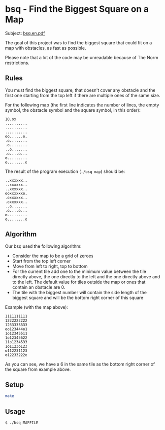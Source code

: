 # bsq - Find the Biggest Square on a Map

Subject: [bsq.en.pdf](bsq.en.pdf)

The goal of this project was to find the biggest square that could fit on a map
with obstacles, as fast as possible.

Please note that a lot of the code may be unreadable because of The Norm
restrictions.

## Rules

You must find the biggest square, that doesn't cover any obstacle and the first
one starting from the top left if there are multiple ones of the same size.

For the following map (the first line indicates the number of lines, the empty
symbol, the obstacle symbol and the square symbol, in this order):

```
10.ox
..........
..........
..........
oo......o.
.o........
.o........
..o.......
.o....o...
o.........
o........o
```

The result of the program execution (`./bsq map`) should be:

```
..xxxxxx..
..xxxxxx..
..xxxxxx..
ooxxxxxxo.
.oxxxxxx..
.oxxxxxx..
..o.......
.o....o...
o.........
o........o
```

## Algorithm

Our bsq used the following algorithm:

- Consider the map to be a grid of zeroes
- Start from the top left corner
- Move from left to right, top to bottom
- For the current tile add one to the minimum value between the tile directly
  above, the one directly to the left and the one directly above and to the
  left. The default value for tiles outside the map or ones that contain an
  obstacle are 0.
- The tile with the biggest number will contain the side length of the biggest
  square and will be the bottom right corner of this square

Example (with the map above):

```
1111111111
1222222222
1233333333
oo123444o1
1o12345511
1o12345622
11o1234533
1o1123o123
o112231123
o12233222o
```

As you can see, we have a 6 in the same tile as the bottom right corner of the
square from example above.

## Setup

```sh
make
```

## Usage

```
$ ./bsq MAPFILE
```
